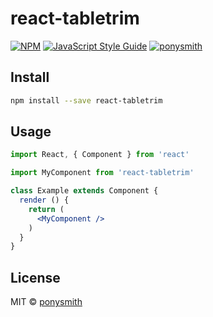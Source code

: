 # react-tabletrim

> 

[![NPM](https://img.shields.io/npm/v/react-tabletrim.svg)](https://www.npmjs.com/package/react-tabletrim) [![JavaScript Style Guide](https://img.shields.io/badge/code_style-standard-brightgreen.svg)](https://standardjs.com) [![ponysmith](https://circleci.com/gh/ponysmith/react-tabletrim.svg?style=shield)](<https://app.circleci.com/github/ponysmith/react-tabletrim/pipelines>)

## Install

```bash
npm install --save react-tabletrim
```

## Usage

```jsx
import React, { Component } from 'react'

import MyComponent from 'react-tabletrim'

class Example extends Component {
  render () {
    return (
      <MyComponent />
    )
  }
}
```

## License

MIT © [ponysmith](https://github.com/ponysmith)
